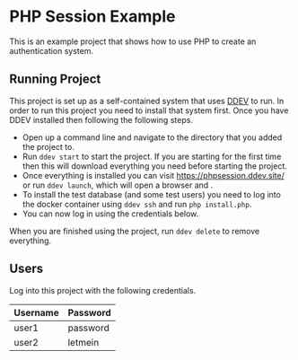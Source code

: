 # PHP Session Example

This is an example project that shows how to use PHP to create an authentication
system.

## Running Project

This project is set up as a self-contained system that uses [DDEV](https://ddev.readthedocs.io/en/latest/users/install/ddev-installation/)
to run. In order to run this project you need to install that system first. Once
you have DDEV installed then following the following steps.

- Open up a command line and navigate to the directory that you added the project
to.
- Run `ddev start` to start the project. If you are starting for the first time
then this will download everything you need before starting the project.
- Once everything is installed you can visit https://phpsession.ddev.site/ or
run `ddev launch`, which will open a browser and .
- To install the test database (and some test users) you need to log into the
docker container using `ddev ssh` and run `php install.php`.
- You can now log in using the credentials below.

When you are finished using the project, run `ddev delete` to remove everything.

## Users

Log into this project with the following credentials.

| Username | Password   |
|----------|------------|
| user1    | password   |
| user2    | letmein    |
